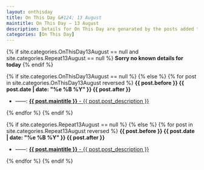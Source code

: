 ```yaml
---
layout: onthisday
title: On This Day &#124; 13 August
maintitle: On This Day — 13 August
description: Details for On This Day are genarated by the posts added to the website so the content is subject to changes/updates over time.
categories: [On This Day]
---
```


{% if site.categories.OnThisDay13August == null and site.categories.Repeat13August == null %}
<strong>Sorry no known details for today</strong>
{% endif %}

{% if site.categories.OnThisDay13August == null %}
{% else %}
{% for post in site.categories.OnThisDay13August reversed %}
<strong>{{ post.before }} {{ post.date | date: "%e %B %Y" }} {{ post.after }}</strong>
<ul>
<li> ——: <a href="{{ post.url }}"><strong>{{ post.maintitle }}</strong> - {{ post.post_description }}</a></li>
</ul>
{% endfor %}
{% endif %}

{% if site.categories.Repeat13August == null %}
{% else %}
{% for post in site.categories.Repeat13August reversed %}
<strong>{{ post.before }} {{ post.date | date: "%e %B %Y" }} {{ post.after }}</strong>
<ul>
<li> ——: <a href="{{ post.url }}"><strong>{{ post.maintitle }}</strong> - {{ post.post_description }}</a></li>
</ul>
{% endfor %}
{% endif %}
